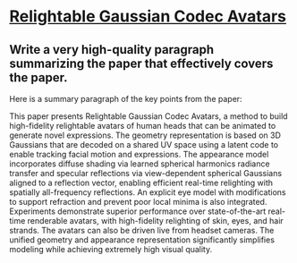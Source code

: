 # [Relightable Gaussian Codec Avatars](https://arxiv.org/abs/2312.03704)

## Write a very high-quality paragraph summarizing the paper that effectively covers the paper.

 Here is a summary paragraph of the key points from the paper:

This paper presents Relightable Gaussian Codec Avatars, a method to build high-fidelity relightable avatars of human heads that can be animated to generate novel expressions. The geometry representation is based on 3D Gaussians that are decoded on a shared UV space using a latent code to enable tracking facial motion and expressions. The appearance model incorporates diffuse shading via learned spherical harmonics radiance transfer and specular reflections via view-dependent spherical Gaussians aligned to a reflection vector, enabling efficient real-time relighting with spatially all-frequency reflections. An explicit eye model with modifications to support refraction and prevent poor local minima is also integrated. Experiments demonstrate superior performance over state-of-the-art real-time renderable avatars, with high-fidelity relighting of skin, eyes, and hair strands. The avatars can also be driven live from headset cameras. The unified geometry and appearance representation significantly simplifies modeling while achieving extremely high visual quality.
